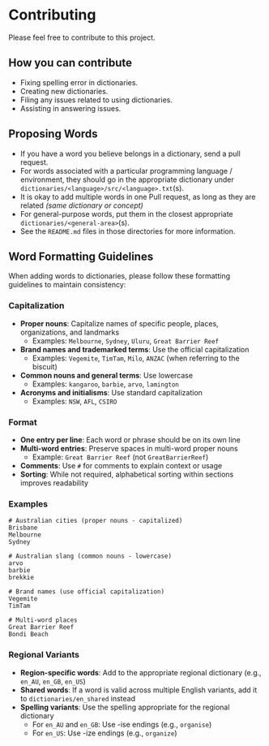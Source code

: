 # Contributing

Please feel free to contribute to this project.

## How you can contribute

- Fixing spelling error in dictionaries.
- Creating new dictionaries.
- Filing any issues related to using dictionaries.
- Assisting in answering issues.

## Proposing Words

- If you have a word you believe belongs in a dictionary, send a pull request.
- For words associated with a particular programming language / environment, they should go in the appropriate dictionary under `dictionaries/<language>/src/<language>.txt`(s).
- It is okay to add multiple words in one Pull request, as long as they are related _(same dictionary or concept)_
- For general-purpose words, put them in the closest appropriate `dictionaries/<general-area>`(s).
- See the `README.md` files in those directories for more information.

<!-- cspell:locale en,en-GB,en-AU -->

## Word Formatting Guidelines

When adding words to dictionaries, please follow these formatting guidelines to maintain consistency:

### Capitalization

- **Proper nouns**: Capitalize names of specific people, places, organizations, and landmarks
  - Examples: `Melbourne`, `Sydney`, `Uluru`, `Great Barrier Reef`
- **Brand names and trademarked terms**: Use the official capitalization
  - Examples: `Vegemite`, `TimTam`, `Milo`, `ANZAC` (when referring to the biscuit)
- **Common nouns and general terms**: Use lowercase
  - Examples: `kangaroo`, `barbie`, `arvo`, `lamington`
- **Acronyms and initialisms**: Use standard capitalization
  - Examples: `NSW`, `AFL`, `CSIRO`

### Format

- **One entry per line**: Each word or phrase should be on its own line
- **Multi-word entries**: Preserve spaces in multi-word proper nouns
  - Example: `Great Barrier Reef` (not `GreatBarrierReef`)
- **Comments**: Use `#` for comments to explain context or usage
- **Sorting**: While not required, alphabetical sorting within sections improves readability

### Examples

```
# Australian cities (proper nouns - capitalized)
Brisbane
Melbourne
Sydney

# Australian slang (common nouns - lowercase)
arvo
barbie
brekkie

# Brand names (use official capitalization)
Vegemite
TimTam

# Multi-word places
Great Barrier Reef
Bondi Beach
```

### Regional Variants

- **Region-specific words**: Add to the appropriate regional dictionary (e.g., `en_AU`, `en_GB`, `en_US`)
- **Shared words**: If a word is valid across multiple English variants, add it to `dictionaries/en_shared` instead
- **Spelling variants**: Use the spelling appropriate for the regional dictionary
  - For `en_AU` and `en_GB`: Use -ise endings (e.g., `organise`)
  - For `en_US`: Use -ize endings (e.g., `organize`)
  
<!-- 
  cspell:words Bondi brekkie CSIRO Uluru  
-->
